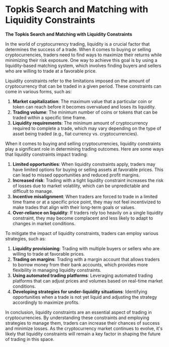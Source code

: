 # Topkis Search and Matching with Liquidity Constraints

**The Topkis Search and Matching with Liquidity Constraints**

In the world of cryptocurrency trading, liquidity is a crucial factor that determines the success of a trade. When it comes to buying or selling cryptocurrencies, traders need to find ways to maximize their returns while minimizing their risk exposure. One way to achieve this goal is by using a liquidity-based matching system, which involves finding buyers and sellers who are willing to trade at a favorable price.

Liquidity constraints refer to the limitations imposed on the amount of cryptocurrency that can be traded in a given period. These constraints can come in various forms, such as:

1. **Market capitalization**: The maximum value that a particular coin or token can reach before it becomes overvalued and loses its liquidity.
2. **Trading volume**: The minimum number of coins or tokens that can be traded within a specific time frame.
3. **Liquidity requirements**: The minimum amount of cryptocurrency required to complete a trade, which may vary depending on the type of asset being traded (e.g., fiat currency vs. cryptocurrencies).

When it comes to buying and selling cryptocurrencies, liquidity constraints play a significant role in determining trading outcomes. Here are some ways that liquidity constraints impact trading:

1. **Limited opportunities**: When liquidity constraints apply, traders may have limited options for buying or selling assets at favorable prices. This can lead to missed opportunities and reduced profit margins.
2. **Increased risk**: Trading with a tight liquidity constraint increases the risk of losses due to market volatility, which can be unpredictable and difficult to manage.
3. **Incentive misalignment**: When traders are forced to trade in a limited time frame or at a specific price point, they may not feel incentivized to make trades that align with their long-term goals or values.
4. **Over-reliance on liquidity**: If traders rely too heavily on a single liquidity constraint, they may become complacent and less likely to adapt to changes in market conditions.

To mitigate the impact of liquidity constraints, traders can employ various strategies, such as:

1. **Liquidity provisioning**: Trading with multiple buyers or sellers who are willing to trade at favorable prices.
2. **Trading on margins**: Trading with a margin account that allows traders to borrow money from their bank accounts, which provides more flexibility in managing liquidity constraints.
3. **Using automated trading platforms**: Leveraging automated trading platforms that can adjust prices and volumes based on real-time market conditions.
4. **Developing strategies for under-liquidity situations**: Identifying opportunities when a trade is not yet liquid and adjusting the strategy accordingly to maximize profits.

In conclusion, liquidity constraints are an essential aspect of trading in cryptocurrencies. By understanding these constraints and employing strategies to manage them, traders can increase their chances of success and minimize losses. As the cryptocurrency market continues to evolve, it's likely that liquidity constraints will remain a key factor in shaping the future of trading in this space.
